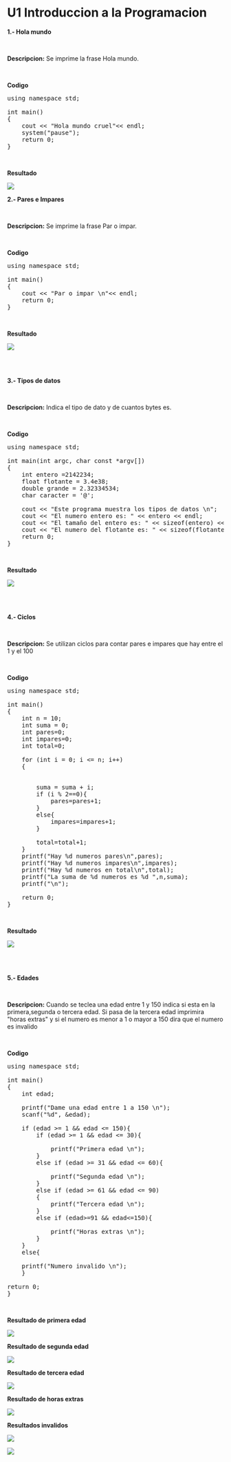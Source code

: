 # U1 Introduccion a la Programacion

 **1.- Hola mundo**

<br><p><b>Descripcion:</b> Se imprime la frase Hola mundo.</p><br>

**Codigo**

<pre>
using namespace std;

int main()
{
    cout << "Hola mundo cruel"<< endl;
    system("pause");
    return 0;
} 
</pre><br>

**Resultado**

![](img/Holamundo.JPG)



**2.- Pares e Impares**

<br><p><b>Descripcion:</b> Se imprime la frase Par o impar.</p><br>

**Codigo**

<pre>
using namespace std;

int main()
{
    cout << "Par o impar \n"<< endl;
    return 0;
}
</pre><br>

**Resultado**

![](img/Parimpar.JPG)
</div><br><br>



 **3.- Tipos de datos**

<br><p><b>Descripcion:</b> Indica el tipo de dato y de cuantos bytes es.</p><br>

**Codigo**

<pre>
using namespace std;

int main(int argc, char const *argv[])
{
    int entero =2142234;
    float flotante = 3.4e38;
    double grande = 2.32334534;
    char caracter = '@';

    cout << "Este programa muestra los tipos de datos \n";
    cout << "El numero entero es: " << entero << endl;
    cout << "El tamaño del entero es: " << sizeof(entero) << "bytes"<< endl;
    cout << "El numero del flotante es: " << sizeof(flotante) << "bytes" << endl;
    return 0;
}
</pre><br>

**Resultado**

![](img/Tipos%20de%20datos.JPG )
</div><br><br>



 **4.- Ciclos**

<br><p><b>Descripcion:</b> Se utilizan ciclos para contar pares e impares que hay entre el 1 y el 100</p><br>

**Codigo**

<pre>
using namespace std;

int main()
{
    int n = 10;
    int suma = 0;
    int pares=0;
    int impares=0;
    int total=0;

    for (int i = 0; i <= n; i++)
    {

        
        suma = suma + i;
        if (i % 2==0){
            pares=pares+1;
        }
        else{
            impares=impares+1;
        }

        total=total+1;
    }
    printf("Hay %d numeros pares\n",pares);
    printf("Hay %d numeros impares\n",impares);
    printf("Hay %d numeros en total\n",total);
    printf("La suma de %d numeros es %d ",n,suma);
    printf("\n");

    return 0;
}
</pre><br>

**Resultado**

![](img/ciclos.JPG)
</div><br><br>


 **5.- Edades**

<br><p><b>Descripcion:</b> Cuando se teclea una edad entre 1 y 150 indica si esta en la primera,segunda o tercera edad. Si pasa de la tercera edad imprimira "horas extras" y si el numero es menor a 1 o mayor a 150 dira que el numero es invalido</p><br>

**Codigo**

<pre>
using namespace std;

int main()
{
    int edad;

    printf("Dame una edad entre 1 a 150 \n");
    scanf("%d", &edad);

    if (edad >= 1 && edad <= 150){
        if (edad >= 1 && edad <= 30){

            printf("Primera edad \n");
        }
        else if (edad >= 31 && edad <= 60){

            printf("Segunda edad \n");
        }
        else if (edad >= 61 && edad <= 90)
        {
            printf("Tercera edad \n");
        }
        else if (edad>=91 && edad<=150){

            printf("Horas extras \n");
        }  
    }
    else{

    printf("Numero invalido \n");
    }

return 0;
}
</pre><br>

**Resultado de primera edad**

![](img/edades1.JPG)
<br>

**Resultado de segunda edad**

![](img/edades2.JPG)
<br>

**Resultado de tercera edad**

![](img/edades3.JPG)
<br>

**Resultado de horas extras**

![](img/edades4.JPG)
<br>

**Resultados invalidos**

![](img/edadesinv1.JPG)

![](img/edadesinv2.JPG)